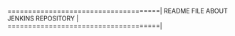 =====================================|
README FILE ABOUT JENKINS REPOSITORY |
=====================================|

